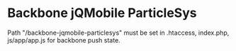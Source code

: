 Backbone jQMobile ParticleSys
=============================

Path "/backbone-jqmobile-particlesys" must be set in .htaccess, index.php, js/app/app.js for backbone push state.

